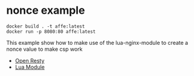 # nonce example

```
docker build . -t affe:latest
docker run -p 8080:80 affe:latest
```

This example show how to make use of the lua-nginx-module to create a nonce value to make csp work 


* [Open Resty](https://openresty.org/en/)
* [Lua Module](https://github.com/openresty/lua-nginx-module)
